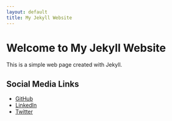 ```yaml
---
layout: default
title: My Jekyll Website
---
```


# Welcome to My Jekyll Website

This is a simple web page created with Jekyll.

## Social Media Links

- [GitHub](https://github.com/yourusername)
- [LinkedIn](https://www.linkedin.com/in/yourprofile)
- [Twitter](https://twitter.com/yourhandle)

